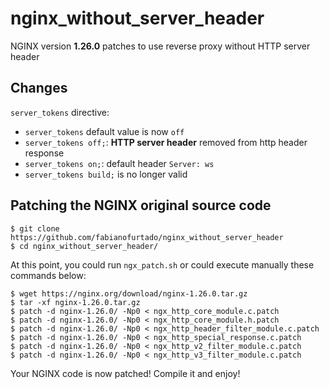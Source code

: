# nginx_without_server_header
NGINX version **1.26.0** patches to use reverse proxy without HTTP server header

## Changes
`server_tokens` directive:
- `server_tokens` default value is now `off`
- `server_tokens off;`: **HTTP server header** removed from http header response
- `server_tokens on;`: default header `Server: ws`
- `server_tokens build;` is no longer valid

## Patching the NGINX original source code

    $ git clone https://github.com/fabianofurtado/nginx_without_server_header
    $ cd nginx_without_server_header/

At this point, you could run `ngx_patch.sh` or could execute manually these commands below:

    $ wget https://nginx.org/download/nginx-1.26.0.tar.gz
    $ tar -xf nginx-1.26.0.tar.gz
    $ patch -d nginx-1.26.0/ -Np0 < ngx_http_core_module.c.patch
    $ patch -d nginx-1.26.0/ -Np0 < ngx_http_core_module.h.patch
    $ patch -d nginx-1.26.0/ -Np0 < ngx_http_header_filter_module.c.patch
    $ patch -d nginx-1.26.0/ -Np0 < ngx_http_special_response.c.patch
    $ patch -d nginx-1.26.0/ -Np0 < ngx_http_v2_filter_module.c.patch
    $ patch -d nginx-1.26.0/ -Np0 < ngx_http_v3_filter_module.c.patch

Your NGINX code is now patched! Compile it and enjoy!
